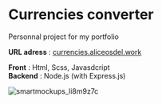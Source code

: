 # Currencies converter
Personnal project for my portfolio

**URL adress** : [currencies.aliceosdel.work](https://currencies.aliceosdel.work)

**Front** : Html, Scss, Javasdcript </br>
**Backend** : Node.js (with Express.js)

![smartmockups_li8m9z7c](https://github.com/aliceout/portfolio-currencies/assets/10231985/b3e5e45c-69b7-495f-b383-d5dd7a73d7d0)
